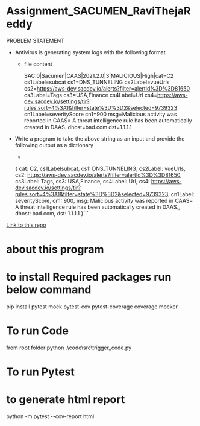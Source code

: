 # Assignment_SACUMEN_RaviThejaReddy
PROBLEM STATEMENT

* Antivirus is generating system logs with the following format.
    * file content
    
        SAC:0|Sacumen|CAAS|2021.2.0|3|MALICIOUS|High|cat=C2 cs1Label=subcat cs1=DNS_TUNNELING cs2Label=vueUrls cs2=https://aws-dev.sacdev.io/alerts?filter=alertId%3D%3D81650 cs3Label=Tags cs3=USA,Finance cs4Label=Url cs4=https://aws-dev.sacdev.io/settings/tir?rules.sort=4%3A1&filter=state%3D%3D2&selected=9739323 cn1Label=severityScore cn1=900 msg=Malicious activity was reported in CAAS\= A threat intelligence rule has been automatically created in DAAS. dhost=bad.com dst=1.1.1.1
* Write a program to take the above string as an input and provide the following output as a dictionary
    * ```Json 
    {
        cat: C2,
        cs1Labelsubcat,
        cs1: DNS_TUNNELING,
        cs2Label: vueUrls,
        cs2: https://aws-dev.sacdev.io/alerts?filter=alertId%3D%3D81650,
        cs3Label: Tags,
        cs3: USA,Finance,
        cs4Label: Url,
        cs4: https://aws-dev.sacdev.io/settings/tir?rules.sort=4%3A1&filter=state%3D%3D2&selected=9739323,
        cn1Label: severityScore,
        cn1: 900,
        msg: Malicious activity was reported in CAAS\=  A threat intelligence rule has been automatically created in DAAS.,
        dhost: bad.com,
        dst: 1.1.1.1
    }```





[Link to this repo](https://github.com/RaviThejaReddy/Assignment_SACUMEN_RaviThejaReddy)
# about this program


#  to install Required packages  run below command
pip install pytest mock pytest-cov pytest-coverage coverage mocker


# To run Code
from root folder 
python .\code\src\trigger_code.py

# To run Pytest
# to generate html report 
python -m pytest --cov-report html


